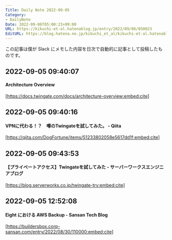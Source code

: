 ```yaml
---
Title: Daily Note 2022-09-05
Category:
- DailyNote
Date: 2022-09-06T05:00:23+09:00
URL: https://kikuchi-et-al.hatenablog.jp/entry/2022/09/06/050023
EditURL: https://blog.hatena.ne.jp/kikuchi_et_al/kikuchi-et-al.hatenablog.jp/atom/entry/4207112889915381951
---
```


この記事は僕が Slack にメモした内容を日次で自動的に記事として投稿したものです。

## 2022-09-05 09:40:07


#### Architecture Overview


[https://docs.twingate.com/docs/architecture-overview:embed:cite]


## 2022-09-05 09:40:16


#### VPNに代わる！？　噂のTwingateを試してみた。 - Qiita


[https://qiita.com/DogFortune/items/51233802058e5617dd1f:embed:cite]


## 2022-09-05 09:43:53


#### 【プライベートアクセス】Twingateを試してみた - サーバーワークスエンジニアブログ


[https://blog.serverworks.co.jp/twingate-try:embed:cite]


## 2022-09-05 12:52:08


#### Eight における AWS Backup - Sansan Tech Blog


[https://buildersbox.corp-sansan.com/entry/2022/08/30/110000:embed:cite]




